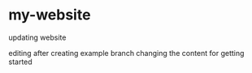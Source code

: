 # my-website

updating website

editing after creating example branch
changing the content for getting started 
